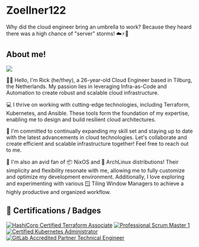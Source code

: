 # Zoellner122

Why did the cloud engineer bring an umbrella to work?
Because they heard there was a high chance of "server" storms! ☁️⚡️🌂

## About me!
![](https://media1.tenor.com/images/f6a9c0b8de06b51ed907fe72d25f3254/tenor.gif?itemid=11889197)

🌈👋 Hello, I'm Rick (he/they), a 26-year-old Cloud Engineer based in Tilburg, the Netherlands. My passion lies in leveraging Infra-as-Code and Automation to create robust and scalable cloud infrastructure.

💻 I thrive on working with cutting-edge technologies, including Terraform, Kubernetes, and Ansible. These tools form the foundation of my expertise, enabling me to design and build resilient cloud architectures.

🚀 I'm committed to continually expanding my skill set and staying up to date with the latest advancements in cloud technologies. Let's collaborate and create efficient and scalable infrastructure together! Feel free to reach out to me.

🚀 I'm also an avid fan of 📦 NixOS and 🐧 ArchLinux distributions! Their simplicity and flexibility resonate with me, allowing me to fully customize and optimize my development environment. Additionally, I love exploring and experimenting with various 🪟 Tiling Window Managers to achieve a highly productive and organized workflow.

## 📜 Certifications / Badges

[![HashiCorp Certified Terraform Associate](https://img.shields.io/badge/CTA-%237B42BC.svg?style=for-the-badge&logo=terraform)](https://www.credly.com/badges/0e266734-ec5f-41b3-93fa-92ba7f669874/public_url)
[![Professional Scrum Master 1](https://img.shields.io/badge/PSM1-3A7C99.svg?style=for-the-badge&logo=readme&logoColor=fff)](https://www.credly.com/badges/f6d79b53-0e8a-44cb-bf38-7925a1d676bb/public_url)
[![Certified Kubernetes Administrator](https://img.shields.io/badge/CKA-356de2.svg?style=for-the-badge&logo=kubernetes&logoColor=fff)](https://www.credly.com/badges/f6d79b53-0e8a-44cb-bf38-7925a1d676bb/public_url)
[![GitLab Accredited Partner Technical Engineer](https://img.shields.io/badge/APTE-E04B39.svg?style=for-the-badge&logo=gitlab&logoColor=fff)](https://www.credly.com/badges/84ffc3dc-068f-4904-83f8-79bf775d005d/public_url)
